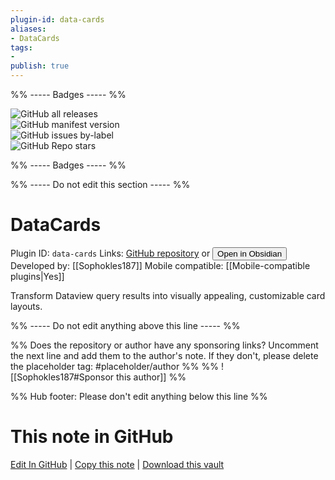 ```yaml
---
plugin-id: data-cards
aliases:
- DataCards
tags: 
- 
publish: true
---
```


%% ----- Badges ----- %%

![GitHub all releases](https://img.shields.io/github/downloads/Sophokles187/data-cards/total?color=573E7A&logo=github&style=for-the-badge)   
![GitHub manifest version](https://img.shields.io/github/manifest-json/v/Sophokles187/data-cards?color=573E7A&logo=github&style=for-the-badge)   
![GitHub issues by-label](https://img.shields.io/github/issues/Sophokles187/data-cards/help%20wanted?color=573E7A&logo=github&style=for-the-badge)   
![GitHub Repo stars](https://img.shields.io/github/stars/Sophokles187/data-cards?color=573E7A&logo=github&style=for-the-badge)

%% ----- Badges ----- %%

%% ----- Do not edit this section ----- %%

# DataCards

Plugin ID: `data-cards`
Links: [GitHub repository](https://github.com/Sophokles187/data-cards) or [<button id=HH>Open in Obsidian</button>](obsidian://show-plugin?id=data-cards)
Developed by: [[Sophokles187]]
Mobile compatible: [[Mobile-compatible plugins|Yes]]

Transform Dataview query results into visually appealing, customizable card layouts.

%% ----- Do not edit anything above this line ----- %% 

%% Does the repository or author have any sponsoring links? Uncomment the next line and add them to the author's note. If they don't, please delete the placeholder tag: #placeholder/author %%
%% ![[Sophokles187#Sponsor this author]] %%

%% Hub footer: Please don't edit anything below this line %%

# This note in GitHub

<span class="git-footer">[Edit In GitHub](https://github.dev/obsidian-community/obsidian-hub/blob/main/02%20-%20Community%20Expansions/02.05%20All%20Community%20Expansions/Plugins/data-cards.md "git-hub-edit-note") | [Copy this note](https://raw.githubusercontent.com/obsidian-community/obsidian-hub/main/02%20-%20Community%20Expansions/02.05%20All%20Community%20Expansions/Plugins/data-cards.md "git-hub-copy-note") | [Download this vault](https://github.com/obsidian-community/obsidian-hub/archive/refs/heads/main.zip "git-hub-download-vault") </span>
